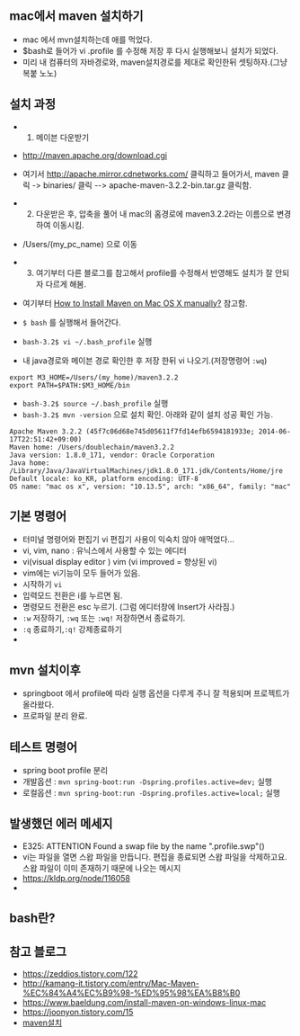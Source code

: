 ## mac에서 maven 설치하기 
- mac 에서 mvn설치하는데 애를 먹었다.
- $bash로 들어가 vi .profile 를 수정해 저장 후 다시 실행해보니 설치가 되었다.
- 미리 내 컴퓨터의 자바경로와, maven설치경로를 제대로 확인한뒤 셋팅하자.(그냥 복붙 노노)

## 설치 과정
- 1. 메이븐 다운받기
- http://maven.apache.org/download.cgi
- 여기서 http://apache.mirror.cdnetworks.com/ 클릭하고 들어가서, maven 클릭 -> binaries/   클릭 --> apache-maven-3.2.2-bin.tar.gz 클릭함.  


- 2. 다운받은 후, 압축을 풀어 내 mac의 홈경로에 maven3.2.2라는 이름으로 변경하여 이동시킴.
- /Users/(my_pc_name) 으로 이동    


- 3. 여기부터 다른 블로그를 참고해서 profile를 수정해서 반영해도 설치가 잘 안되자 다르게 해봄.
- 여기부터 [How to Install Maven on Mac OS X manually?](https://crunchify.com/how-to-install-maven-on-mac-os-x-manually-fix-unsupportedclassversionerror-orgapachemavenclimavencli/) 참고함.
- `$ bash` 를 실행해서 들어간다.
-  `bash-3.2$ vi ~/.bash_profile` 실행
- 내 java경로와 메이븐 경로 확인한 후 저장 한뒤 vi 나오기.(저장명령어 `:wq`)

```
export M3_HOME=/Users/(my_home)/maven3.2.2
export PATH=$PATH:$M3_HOME/bin
```

- `bash-3.2$ source ~/.bash_profile` 실행
- `bash-3.2$ mvn -version` 으로 설치 확인. 아래와 같이 설치 성공 확인 가능. 

```
Apache Maven 3.2.2 (45f7c06d68e745d05611f7fd14efb6594181933e; 2014-06-17T22:51:42+09:00)
Maven home: /Users/doublechain/maven3.2.2
Java version: 1.8.0_171, vendor: Oracle Corporation
Java home: /Library/Java/JavaVirtualMachines/jdk1.8.0_171.jdk/Contents/Home/jre
Default locale: ko_KR, platform encoding: UTF-8
OS name: "mac os x", version: "10.13.5", arch: "x86_64", family: "mac"

```


## 기본 명령어
- 터미널 명령어와 편집기 vi 편집기 사용이 익숙치 않아 애먹었다...
- vi, vim, nano : 유닉스에서 사용할 수 있는 에디터
- vi(visual display editor ) vim (vi improved = 향상된 vi)
- vim에는 vi기능이 모두 들어가 있음.
- 시작하기 `vi`
- 입력모드 전환은 i를 누르면 됨.
- 명령모드 전환은 esc 누르기. (그럼 에디터창에 Insert가 사라짐.) 
- `:w` 저장하기, `:wq` 또는 `:wq!` 저장하면서 종료하기. 
- `:q` 종료하기,`:q!` 강제종료하기 
- 

## mvn 설치이후 
- springboot 에서 profile에 따라 실행 옵션을 다루게 주니 잘 적용되며 프로젝트가 올라왔다.
- 프로파일 분리 완료.

## 테스트 명령어
- spring boot profile 분리  
- 개발옵션 : `mvn spring-boot:run -Dspring.profiles.active=dev;` 실행
- 로컬옵션 : `mvn spring-boot:run -Dspring.profiles.active=local;` 실행

## 발생했던 에러 메세지
- E325: ATTENTION Found a swap file by the name ".profile.swp"()
- vi는 파일을 열면 스왑 파일을 만듭니다. 편집을 종료되면 스왑 파일을 삭제하고요. 스왑 파일이 이미 존재하기 때문에 나오는 메시지
- https://kldp.org/node/116058
- 

## bash란?

## 참고 블로그
- https://zeddios.tistory.com/122
- http://kamang-it.tistory.com/entry/Mac-Maven-%EC%84%A4%EC%B9%98-%ED%95%98%EA%B8%B0
- https://www.baeldung.com/install-maven-on-windows-linux-mac
- https://joonyon.tistory.com/15
- [maven설치](https://wikidocs.net/17298)